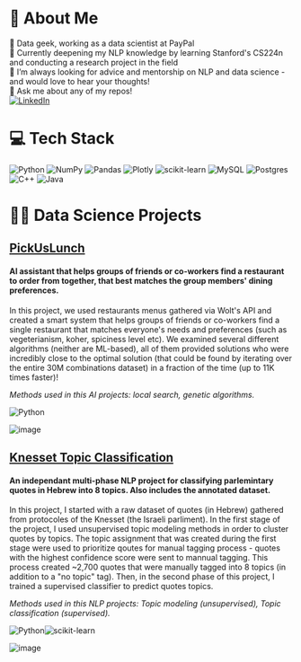 # 💫 About Me
🔭 Data geek, working as a data scientist at PayPal<br>🌱 Currently deepening my NLP knowledge by learning Stanford's CS224n and conducting a research project in the field<br>🤝 I’m always looking for advice and mentorship on NLP and data science - and would love to hear your thoughts!<br>💬 Ask me about any of my repos!<br>
[![LinkedIn](https://img.shields.io/badge/LinkedIn-%230077B5.svg?logo=linkedin&logoColor=white)](https://linkedin.com/in/nitzan-barzilay) 

# 💻 Tech Stack
![Python](https://img.shields.io/badge/python-3670A0?style=flat&logo=python&logoColor=ffdd54)  ![NumPy](https://img.shields.io/badge/numpy-%23013243.svg?style=flat&logo=numpy&logoColor=white) ![Pandas](https://img.shields.io/badge/pandas-%23150458.svg?style=flat&logo=pandas&logoColor=white) ![Plotly](https://img.shields.io/badge/Plotly-%233F4F75.svg?style=flat&logo=plotly&logoColor=white) ![scikit-learn](https://img.shields.io/badge/scikit--learn-%23F7931E.svg?style=flat&logo=scikit-learn&logoColor=white) ![MySQL](https://img.shields.io/badge/mysql-%2300f.svg?style=flat&logo=mysql&logoColor=white) ![Postgres](https://img.shields.io/badge/postgres-%23316192.svg?style=flat&logo=postgresql&logoColor=white) ![C++](https://img.shields.io/badge/c++-%2300599C.svg?style=flat&logo=c%2B%2B&logoColor=white) ![Java](https://img.shields.io/badge/java-%23ED8B00.svg?style=flat&logo=java&logoColor=white)

# 👩‍💻 Data Science Projects
## [PickUsLunch](https://github.com/NitzanBarzilay/PickUsLunch)
#### AI assistant that helps groups of friends or co-workers find a restaurant to order from together, that best matches the group members' dining preferences.

In this project, we used restaurants menus gathered via Wolt's API and created a smart system that helps groups of friends or co-workers find a single restaurant that matches everyone's needs and preferences (such as vegeterianism, koher, spiciness level etc). We examined several different algorithms (neither are ML-based), all of them provided solutions who were incredibly close to the optimal solution (that could be found by iterating over the entire 30M combinations dataset) in a fraction of the time (up to 11K times faster)!

_Methods used in this AI projects: local search, genetic algorithms._

![Python](https://img.shields.io/badge/python-3670A0?style=flat&logo=python&logoColor=ffdd54)

![image](https://user-images.githubusercontent.com/36603609/208291119-0ad15f9c-fed5-4e6c-b20a-92c59f316ef4.png)

## [Knesset Topic Classification](https://github.com/NitzanBarzilay/KnessetTopicClassification)
#### An independant multi-phase NLP project for classifying parlemintary quotes in Hebrew into 8 topics. Also includes the annotated dataset. 

In this project, I started with a raw dataset of quotes (in Hebrew) gathered from protocoles of the Knesset (the Israeli parliment). In the first stage of the project, I used unsupervised topic modeling methods in order to cluster quotes by topics. The topic assignment that was created during the first stage were used to prioritize qoutes for manual tagging process - quotes with the highest confidence score were sent to mannual tagging. This process created ~2,700 quotes that were manually tagged into 8 topics (in addition to a "no topic" tag). Then, in the second phase of this project, I trained a supervised classifier to predict quotes topics.

_Methods used in this NLP projects: Topic modeling (unsupervised), Topic classification (supervised)._

![Python](https://img.shields.io/badge/python-3670A0?style=flat&logo=python&logoColor=ffdd54)![scikit-learn](https://img.shields.io/badge/scikit--learn-%23F7931E.svg?style=flat&logo=scikit-learn&logoColor=white)

![image](https://user-images.githubusercontent.com/36603609/208291089-f72c5df3-8985-46d1-9d4a-8222aa82d420.png)



